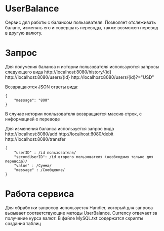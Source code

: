 # UserBalance
Сервис дял работы с балансом пользователя. Позволяет отслеживать баланс, изменять его и совершать переводы, также возможен перевод в другую валюту.

# Запрос
Для получения баланса и истории пользователя используются запросы следующего вида
http://localhost:8080/history/{id}
http://localhost:8080/users/{id}
http://localhost:8080/users/{id}?="USD" 

Возвращаются JSON ответы вида:
```
{
    "message": "800"
}
```
В случае истории полльзователя возвращается массив строк, с информацией о переводе

Для изменения баланса используется запрос вида
http://localhost:8080/add
http://localhost:8080/debit
http://localhost:8080/transfer

```
{
	"userID" : /id пользователя/
	"secondUserID": /id второго пользователя (необходимо только для перевода)/
	"value" : /Сумма/
	"message" : /Сообщение/
}
```

# Работа сервиса
Для обработки запросов используется Handler, который для запроса вызывает соответствующие методы UserBalance. Currency отвечает за получение курса валют. 
В файле MySQL.txt содержатся скрипты создания таблиц
